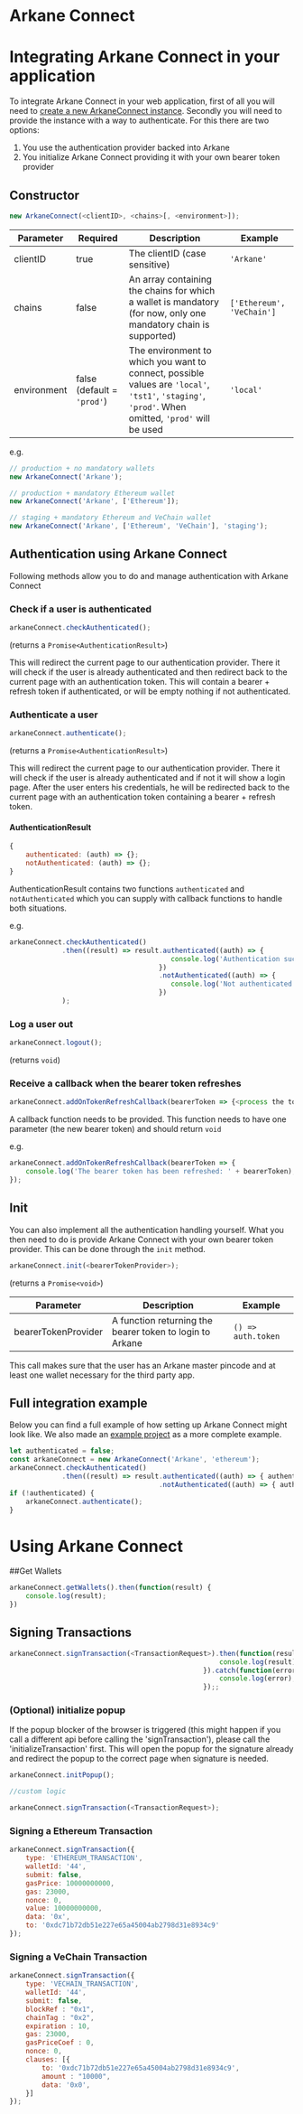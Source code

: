 Arkane Connect
===

# Integrating Arkane Connect in your application

To integrate Arkane Connect in your web application, first of all you will need to [create a new ArkaneConnect instance](#Constructor). Secondly you will need to provide the 
instance with a way to authenticate. For this there are two options:
1) You use the authentication provider backed into Arkane
2) You initialize Arkane Connect providing it with your own bearer token provider


## Constructor
```javascript
new ArkaneConnect(<clientID>, <chains>[, <environment>]);
```

| Parameter | Required | Description | Example |
|-----------|----------|-------------|---------|
| clientID | true | The clientID (case sensitive)| `'Arkane'`|
| chains | false | An array containing the chains for which a wallet is mandatory (for now, only one mandatory chain is supported)| `['Ethereum', 'VeChain']`|
| environment | false (default = `'prod'`) | The environment to which you want to connect, possible values are `'local'`, `'tst1'`, `'staging'`, `'prod'`. When omitted, `'prod'` will be used | `'local'` |

e.g.
```javascript
// production + no mandatory wallets
new ArkaneConnect('Arkane');

// production + mandatory Ethereum wallet
new ArkaneConnect('Arkane', ['Ethereum']);

// staging + mandatory Ethereum and VeChain wallet
new ArkaneConnect('Arkane', ['Ethereum', 'VeChain'], 'staging');
```


## Authentication using Arkane Connect
Following methods allow you to do and manage authentication with Arkane Connect

### Check if a user is authenticated
```javascript
arkaneConnect.checkAuthenticated();
```
(returns a `Promise<AuthenticationResult>`)

This will redirect the current page to our authentication provider. There it will check if the user is already authenticated and then redirect back to the current page with 
an authentication token. This will contain a bearer + refresh token if authenticated, or will be empty nothing if not authenticated.


### Authenticate a user
```javascript
arkaneConnect.authenticate();
```
(returns a `Promise<AuthenticationResult>`)

This will redirect the current page to our authentication provider. There it will check if the user is already authenticated and if not it will show a login page. After the user 
enters his credentials, he will be redirected back to the current page with an authentication token containing a bearer + refresh token.


#### AuthenticationResult
```javascript
{
    authenticated: (auth) => {};
    notAuthenticated: (auth) => {};
}
```
AuthenticationResult contains two functions `authenticated` and `notAuthenticated` which you can supply with callback functions to handle both situations.

e.g.
```javascript
arkaneConnect.checkAuthenticated()
             .then((result) => result.authenticated((auth) => {
                                        console.log('Authentication successfull ' + auth.subject);
                                     })
                                     .notAuthenticated((auth) => {
                                        console.log('Not authenticated');
                                     })
             );
```    

### Log a user out
```javascript
arkaneConnect.logout();
```
(returns `void`)

### Receive a callback when the bearer token refreshes
```javascript
arkaneConnect.addOnTokenRefreshCallback(bearerToken => {<process the token>});
```   
A callback function needs to be provided. This function needs to have one parameter (the new bearer token) and should return `void`

e.g.
```javascript
arkaneConnect.addOnTokenRefreshCallback(bearerToken => {
    console.log('The bearer token has been refreshed: ' + bearerToken);
});
```

## Init
You can also implement all the authentication handling yourself. What you then need to do is provide Arkane Connect with your own bearer token provider. 
This can be done through the `init` method.
 
```javascript
arkaneConnect.init(<bearerTokenProvider>);
``` 
(returns a `Promise<void>`) 

| Parameter | Description | Example |
|-----------|-------------|---------|
| bearerTokenProvider | A function returning the bearer token to login to Arkane | `() => auth.token`|

This call makes sure that the user has an Arkane master pincode and at least one wallet necessary for the third party app.
 
## Full integration example
Below you can find a full example of how setting up Arkane Connect might look like. We also made an [example project](https://github.com/ArkaneNetwork/Arketype) as a more 
complete example. 
```javascript
let authenticated = false;
const arkaneConnect = new ArkaneConnect('Arkane', 'ethereum');
arkaneConnect.checkAuthenticated()
             .then((result) => result.authenticated((auth) => { authenticated = true })
                                     .notAuthenticated((auth) => { authenticated = false }));
if (!authenticated) {
    arkaneConnect.authenticate();
}
```
# Using Arkane Connect
##Get Wallets

```javascript
arkaneConnect.getWallets().then(function(result) {
    console.log(result);
})
```

## Signing Transactions
```javascript
arkaneConnect.signTransaction(<TransactionRequest>).then(function(result) {
                                                    console.log(result);
                                                }).catch(function(error) {
                                                    console.log(error);
                                                });;
``` 

### (Optional) initialize popup
If the popup blocker of the browser is triggered (this might happen if you call a different api before calling the 'signTransaction'), please call the 'initializeTransaction' first.
This will open the popup for the signature already and redirect the popup to the correct page when signature is needed.

 
```javascript
arkaneConnect.initPopup();

//custom logic

arkaneConnect.signTransaction(<TransactionRequest>);
```

### Signing a Ethereum Transaction


```javascript
arkaneConnect.signTransaction({
    type: 'ETHEREUM_TRANSACTION',
    walletId: '44',
    submit: false,
    gasPrice: 10000000000,
    gas: 23000,
    nonce: 0,
    value: 10000000000,
    data: '0x',
    to: '0xdc71b72db51e227e65a45004ab2798d31e8934c9'
});
```

### Signing a VeChain Transaction

```javascript
arkaneConnect.signTransaction({
    type: 'VECHAIN_TRANSACTION',
    walletId: '44',
    submit: false,
    blockRef : "0x1",
    chainTag : "0x2",
    expiration : 10,
    gas: 23000,
    gasPriceCoef : 0,
    nonce: 0,
    clauses: [{
        to: '0xdc71b72db51e227e65a45004ab2798d31e8934c9',
        amount : "10000",
        data: '0x0',
    }]
});
```
